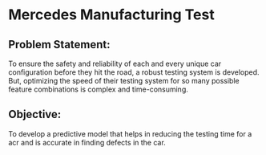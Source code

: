 Mercedes Manufacturing Test
===========================
Problem Statement:
--------------
To ensure the safety and reliability of each and every unique car configuration before they hit the road,
a robust testing system is developed.
But, optimizing the speed of their testing system for so many possible feature combinations is complex and time-consuming.

Objective:
------------------
To develop a predictive model that helps in reducing the testing time for a acr and is accurate in finding defects in the car.
